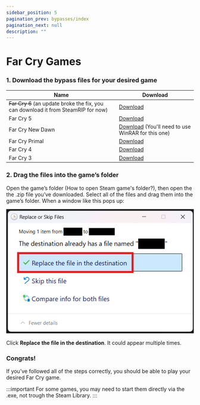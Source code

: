 ```yaml
---
sidebar_position: 5
pagination_prev: bypasses/index
pagination_next: null
description: ""
---
```


# Far Cry Games

### 1. Download the bypass files for your desired game
| Name | Download |
|------|----------|
| ~~Far Cry 6~~ (an update broke the fix, you can download it from SteamRIP for now) | [Download](https://steamrip.com/far-cry-6-ultimate-edition-free-download-z1/) |
| Far Cry 5 | [Download](https://files.catbox.moe/n3cqhn.zip) |
| Far Cry New Dawn | [Download](https://files.catbox.moe/5snk8o.rar) (You'll need to use WinRAR for this one) |
| Far Cry Primal | [Download](https://files.catbox.moe/and5sc.zip) |
| Far Cry 4 | [Download](https://files.catbox.moe/ci75kz.zip) |
| Far Cry 3 | [Download](https://files.catbox.moe/hm8pwz.zip) |

### 2. Drag the files into the game’s folder
Open the game’s folder (How to open Steam game's folder?), then open the the .zip file you’ve downloaded. Select all of the files and drag them into the game’s folder. When a window like this pops up:

![](images/c3956f7a-c018-448b-9e02-973d28ed04c0-1.png)

Click **Replace the file in the destination**. It could appear multiple times.

### Congrats!
If you’ve followed all of the steps correctly, you should be able to play your desired Far Cry game.

:::important
For some games, you may need to start them directly via the .exe, not trough the Steam Library.
:::